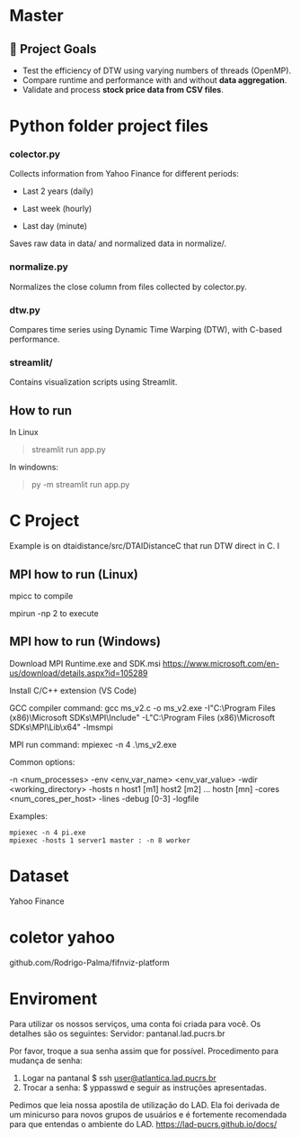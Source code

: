 # Master

## 🎯 Project Goals

- Test the efficiency of DTW using varying numbers of threads (OpenMP).
- Compare runtime and performance with and without **data aggregation**.
- Validate and process **stock price data from CSV files**.


# Python folder project files
### colector.py
Collects information from Yahoo Finance for different periods:

- Last 2 years (daily)

- Last week (hourly)

- Last day (minute)

Saves raw data in data/ and normalized data in normalize/.

### normalize.py
Normalizes the close column from files collected by colector.py.

### dtw.py
Compares time series using Dynamic Time Warping (DTW), with C-based performance.

### streamlit/
Contains visualization scripts using Streamlit.

## How to run
In Linux
> streamlit run app.py

In windowns:
> py -m streamlit run app.py

# C Project

Example is on dtaidistance/src/DTAIDistanceC that run DTW direct in C. I

## MPI how to run (Linux)

mpicc to compile

mpirun -np 2 to execute

## MPI how to run (Windows)
Download MPI Runtime.exe and SDK.msi
https://www.microsoft.com/en-us/download/details.aspx?id=105289

Install C/C++ extension (VS Code)

GCC compiler command: gcc ms_v2.c -o ms_v2.exe  -I"C:\Program Files (x86)\Microsoft SDKs\MPI\Include"  -L"C:\Program Files (x86)\Microsoft SDKs\MPI\Lib\x64" -lmsmpi

MPI run command: mpiexec -n 4 .\ms_v2.exe

Common options:

-n <num_processes>
-env <env_var_name> <env_var_value>
-wdir <working_directory>
-hosts n host1 [m1] host2 [m2] ... hostn [mn]
-cores <num_cores_per_host>
-lines
-debug [0-3]
-logfile <log file>

Examples:

    mpiexec -n 4 pi.exe
    mpiexec -hosts 1 server1 master : -n 8 worker

# Dataset
Yahoo Finance

# coletor yahoo
github.com/Rodrigo-Palma/fifnviz-platform

# Enviroment
Para utilizar os nossos serviços, uma conta foi criada para você. Os detalhes são os seguintes:
Servidor: pantanal.lad.pucrs.br

Por favor, troque a sua senha assim que for possível.
Procedimento para mudança de senha:
1. Logar na pantanal
$ ssh user@atlantica.lad.pucrs.br
1. Trocar a senha:
$ yppasswd
e seguir as instruções apresentadas.

Pedimos que leia nossa apostila de utilização do LAD. Ela foi derivada de um minicurso para novos grupos de usuários e é fortemente recomendada para que entendas o ambiente do LAD.
https://lad-pucrs.github.io/docs/